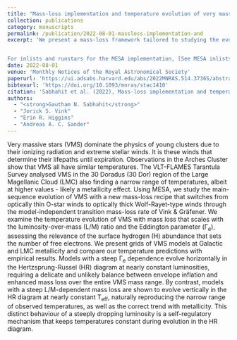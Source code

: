 ```yaml
---
title: "Mass-loss implementation and temperature evolution of very massive stars"
collection: publications
category: manuscripts
permalink: /publication/2022-08-01-massloss-implementation-and
excerpt: 'We present a mass-loss framework tailored to studying the evolution of very massive stars at Galactic and LMC-like metallicities. We apply the concept of a model-independent anchor point - the so-called transition mass-loss rate - in young massive clusters within these two galaxies, specifically the Arches cluster near the Galactic Center and the Tarantula Nebula in the LMC. The concept of the transition mass-loss rate is straightforward: it is an analytical expression derived from fundamental principles of wind hydrodynamics that predicts the mass-loss rate of stars in spectral morphological transition between O-type stars with absorption-dominated spectra to WNh-type Wolf–Rayet stars with hydrogen-rich, emission-dominated spectra. For these transitional “slash” stars, both the wind efficiency and wind optical depth are roughly unity. The key advantage of using the transition mass-loss rate is that it is far less model-dependent and more accurate than traditional mass-loss diagnostics based on underlying atmosphere models which are heavily plagued by clumping uncertainties and can suffer from uncertainties more than an order of magnitude.


For inlists and runstars for the MESA implementation, [See MESA inlists and runstars here](https://github.com/Apophis-1/VMS_Paper1)'
date: 2022-08-01
venue: 'Monthly Notices of the Royal Astronomical Society'
paperurl: 'https://ui.adsabs.harvard.edu/abs/2022MNRAS.514.3736S/abstract'
bibtexurl: 'https://doi.org/10.1093/mnras/stac1410'
citation: 'Sabhahit et al. (2022), Mass-loss implementation and temperature evolution of very massive stars, MNRAS'
authors:
  - "<strong>Gautham N. Sabhahit</strong>"
  - "Jorick S. Vink"
  - "Erin R. Higgins"
  - "Andreas A. C. Sander"
---
```

Very massive stars (VMS) dominate the physics of young clusters due to their ionizing radiation and extreme stellar winds. It is these winds that determine their lifepaths until expiration. Observations in the Arches Cluster show that VMS all have similar temperatures. The VLT-FLAMES Tarantula Survey analysed VMS in the 30 Doradus (30 Dor) region of the Large Magellanic Cloud (LMC) also finding a narrow range of temperatures, albeit at higher values - likely a metallicity effect. Using MESA, we study the main-sequence evolution of VMS with a new mass-loss recipe that switches from optically thin O-star winds to optically thick Wolf-Rayet-type winds through the model-independent transition mass-loss rate of Vink &amp; Gräfener. We examine the temperature evolution of VMS with mass loss that scales with the luminosity-over-mass (L/M) ratio and the Eddington parameter (Γ<SUB>e</SUB>), assessing the relevance of the surface hydrogen (H) abundance that sets the number of free electrons. We present grids of VMS models at Galactic and LMC metallicity and compare our temperature predictions with empirical results. Models with a steep Γ<SUB>e</SUB> dependence evolve horizontally in the Hertzsprung-Russel (HR) diagram at nearly constant luminosities, requiring a delicate and unlikely balance between envelope inflation and enhanced mass loss over the entire VMS mass range. By contrast, models with a steep L/M-dependent mass loss are shown to evolve vertically in the HR diagram at nearly constant T<SUB>eff</SUB>, naturally reproducing the narrow range of observed temperatures, as well as the correct trend with metallicity. This distinct behaviour of a steeply dropping luminosity is a self-regulatory mechanism that keeps temperatures constant during evolution in the HR diagram.
